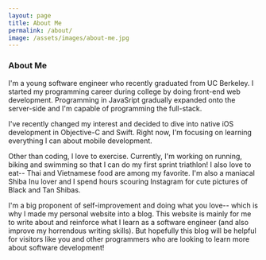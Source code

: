 ```yaml
---
layout: page
title: About Me
permalink: /about/
image: /assets/images/about-me.jpg
---
```

### About Me
I'm a young software engineer who recently graduated from UC Berkeley. I started my programming career during college by doing front-end web development. Programming in JavaSript gradually expanded onto the server-side and I'm capable of programming the full-stack.

I've recently changed my interest and decided to dive into native iOS development in Objective-C and Swift. Right now, I'm focusing on learning everything I can about mobile development.

Other than coding, I love to exercise. Currently, I'm working on running, biking and swimming so that I can do my first sprint triathlon! I also love to eat-- Thai and Vietnamese food are among my favorite. I'm also a maniacal Shiba Inu lover and I spend hours scouring Instagram for cute pictures of Black and Tan Shibas.

I'm a big proponent of self-improvement and doing what you love-- which is why I made my personal website into a blog. This website is mainly for me to write about and reinforce what I learn as a software engineer (and also improve my horrendous writing skills). But hopefully this blog will be helpful for visitors like you and other programmers who are looking to learn more about software development!
